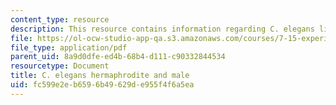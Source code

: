 ```yaml
---
content_type: resource
description: This resource contains information regarding C. elegans life cycle.
file: https://ol-ocw-studio-app-qa.s3.amazonaws.com/courses/7-15-experimental-molecular-genetics-spring-2015/fc599e2eb6596b49629de955f4f6a5ea_MIT7_15S15_anatomy.pdf
file_type: application/pdf
parent_uid: 8a9d0dfe-ed4b-68b4-d111-c90332844534
resourcetype: Document
title: C. elegans hermaphrodite and male
uid: fc599e2e-b659-6b49-629d-e955f4f6a5ea
---
```

